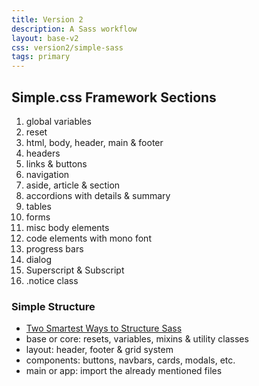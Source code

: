 ```yaml
---
title: Version 2
description: A Sass workflow
layout: base-v2
css: version2/simple-sass
tags: primary
---
```

## Simple.css Framework Sections
1. global variables
2. reset
3. html, body, header, main & footer
4. headers
5. links & buttons
6. navigation
7. aside, article & section
8. accordions with details & summary
9. tables
10. forms
11. misc body elements
12. code elements with mono font
13. progress bars
14. dialog
15. Superscript & Subscript
16. .notice class


### Simple Structure
- [Two Smartest Ways to Structure Sass](https://www.webdesignerdepot.com/2020/12/2-smartest-ways-to-structure-sass/)
- base or core: resets, variables, mixins & utility classes
- layout: header, footer & grid system
- components: buttons, navbars, cards, modals, etc.
- main or app: import the already mentioned files
